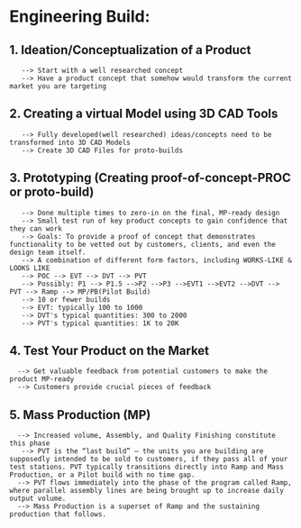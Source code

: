 # Engineering Build:
## 1. Ideation/Conceptualization of a Product
       --> Start with a well researched concept
       --> Have a product concept that somehow would transform the current market you are targeting
## 2. Creating a virtual Model using 3D CAD Tools
       --> Fully developed(well researched) ideas/concepts need to be transformed into 3D CAD Models
       --> Create 3D CAD Files for proto-builds
## 3. Prototyping (Creating proof-of-concept-PROC or proto-build)
       --> Done multiple times to zero-in on the final, MP-ready design
       --> Small test run of key product concepts to gain confidence that they can work
       --> Goals: To provide a proof of concept that demonstrates functionality to be vetted out by customers, clients, and even the design team itself.
       --> A combination of different form factors, including WORKS-LIKE & LOOKS LIKE
       --> POC --> EVT --> DVT --> PVT 
       --> Possibly: P1 --> P1.5 -->P2 -->P3 -->EVT1 -->EVT2 -->DVT --> PVT --> Ramp --> MP/PB(Pilot Build)
       --> 10 or fewer builds
       --> EVT: typically 100 to 1000
       --> DVT's typical quantities: 300 to 2000
       --> PVT's typical quantities: 1K to 20K
## 4. Test Your Product on the Market
      --> Get valuable feedback from potential customers to make the product MP-ready
      --> Customers provide crucial pieces of feedback
## 5. Mass Production (MP)
      --> Increased volume, Assembly, and Quality Finishing constitute this phase
       --> PVT is the “last build” — the units you are building are supposedly intended to be sold to customers, if they pass all of your test stations. PVT typically transitions directly into Ramp and Mass Production, or a Pilot build with no time gap.
      --> PVT flows immediately into the phase of the program called Ramp, where parallel assembly lines are being brought up to increase daily output volume.
      --> Mass Production is a superset of Ramp and the sustaining production that follows.
